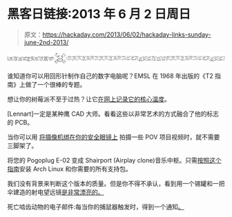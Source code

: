 # 黑客日链接:2013 年 6 月 2 日周日

> 原文：<https://hackaday.com/2013/06/02/hackaday-links-sunday-june-2nd-2013/>

![hackaday-links-chain](img/da184e9bde007f88b719f5aafc440574.png)

谁知道你可以用回形针制作自己的数字电脑呢？EMSL 在 1968 年出版的《T2 指南》上做了一个很棒的专题。

想让你的树莓派不至于过热？让它[在网上记录它的核心温度](http://whiskeytangohotel.com/pioven)。

[Lennart]一定是某种鹰 CAD 大师。看看这些以非常艺术的方式融合了他的标志的 PCB。

当你可以用 [将摄像机绑在你的安全眼镜上](http://www.wire2wire.org/Head_mounted_cammera/head_mounted_camera.html) 拍摄一些 POV 项目视频时，就不需要三脚架了。

将您的 Pogoplug E-02 变成 Shairport (Airplay clone)音乐中枢。只需[按照这个指南](http://blog.qnology.com/2013/03/tutorial-pogoplug-e02-with-arch-linux.html)安装 Arch Linux 和你需要的所有支持包。

我们没有背景来判断这个版本的质量。但是你不得不承认，看到用一个锡罐和一把伞建造的射电望远镜[是非常漂亮的。](http://vimeo.com/44145274)

死亡啮齿动物的电子邮件:每当你的捕鼠器触发时，得到一个通知[。](https://sites.google.com/site/raspimousetrap/)
